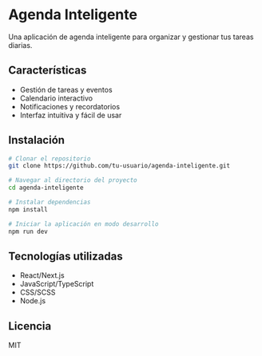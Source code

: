 # Agenda Inteligente

Una aplicación de agenda inteligente para organizar y gestionar tus tareas diarias.

## Características

- Gestión de tareas y eventos
- Calendario interactivo
- Notificaciones y recordatorios
- Interfaz intuitiva y fácil de usar

## Instalación

```bash
# Clonar el repositorio
git clone https://github.com/tu-usuario/agenda-inteligente.git

# Navegar al directorio del proyecto
cd agenda-inteligente

# Instalar dependencias
npm install

# Iniciar la aplicación en modo desarrollo
npm run dev
```

## Tecnologías utilizadas

- React/Next.js
- JavaScript/TypeScript
- CSS/SCSS
- Node.js

## Licencia

MIT 